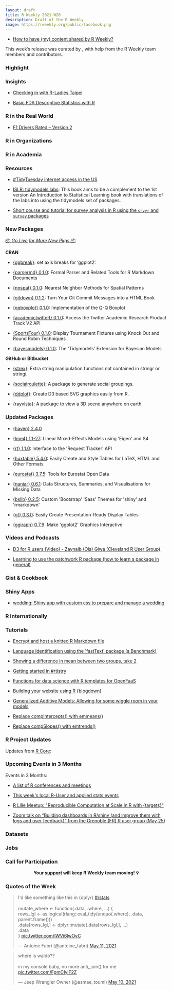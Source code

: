 ```yaml
---
layout: draft
title: R Weekly 2021-W20
description: Draft of the R Weekly
image: https://rweekly.org/public/facebook.png
---
```



+ [How to have (my) content shared by R Weekly?](https://github.com/rweekly/rweekly.org#how-to-have-my-content-shared-by-r-weekly)

This week’s release was curated by [](), with help from the R Weekly team members and contributors.



###  Highlight



### Insights

+ [Checking in with R-Ladies Taipei](https://www.r-consortium.org/blog/2021/05/14/checking-in-with-r-ladies-taipei)

+ [Basic FDA Descriptive Statistics with R](https://rviews.rstudio.com/2021/05/14/basic-fda-descriptive-statistics-with-r/)

### R in the Real World

+ [F1 Drivers Rated – Version 2](https://theparttimeanalyst.com/2021/05/11/f1-drivers-rated-version-2/)

###  R in Organizations



###  R in Academia



###  Resources

+ [#TidyTuesday internet access in the US](https://gist.github.com/juliasilge/17bd01e3c749b0e966658820cb7fbfb7)

+ [ISLR: tidymodels labs](https://emilhvitfeldt.github.io/ISLR-tidymodels-labs/index.html): This book aims to be a complement to the 1st version An Introduction to Statistical Learning book with translations of the labs into using the tidymodels set of packages.

+ [Short course and tutorial for survey analysis in R using the `srvyr` and `survey` packages](https://github.com/szimmer/tidy-survey-aapor-2021)

###  New Packages

<p class="added-hostname"><a href="https://rweekly.org/live" target="_blank" class="externalLink">📦 <i>Go Live for More New Pkgs</i> 📦</a></p>

**CRAN**

+ [{ggbreak}](https://github.com/YuLab-SMU/ggbreak): set axis breaks for ‘ggplot2’.

+ [{parsermd} 0.1.0](https://cran.r-project.org/package=parsermd): Formal Parser and Related Tools for R Markdown Documents

+ [{nnspat} 0.1.0](https://cran.r-project.org/package=nnspat): Nearest Neighbor Methods for Spatial Patterns

+ [{gitdown} 0.1.2](https://cran.r-project.org/package=gitdown): Turn Your Git Commit Messages into a HTML Book

+ [{qqboxplot} 0.1.0](https://cran.r-project.org/package=qqboxplot): Implementation of the Q-Q Boxplot

+ [{academictwitteR} 0.1.0](https://cran.r-project.org/package=academictwitteR): Access the Twitter Academic Research Product Track V2 API

+ [{SportsTour} 0.1.0](https://cran.r-project.org/package=SportsTour): Display Tournament Fixtures using Knock Out and Round Robin
Techniques

+ [{bayesmodels} 0.1.0](https://cran.r-project.org/package=bayesmodels): The 'Tidymodels' Extension for Bayesian Models


**GitHub or Bitbucket**

+ [{strex}](https://github.com/rorynolan/strex/): Extra string manipulation functions not contained in stringr or stringi.

+ [{socialroulette}](https://staff.math.su.se/hoehle/blog/2021/05/12/socroulette.html): A package to generate social groupings.

+ [{ddplot}](https://github.com/feddelegrand7/ddplot/): Create D3 based SVG graphics easily from R.

+ [{rayvista}](https://github.com/h-a-graham/rayvista): A package to view a 3D scene anywhere on earth. 

### Updated Packages

+ [{haven} 2.4.0](https://www.tidyverse.org/blog/2021/04/haven-2-4-0/)

+ [{lme4} 1.1-27](https://cran.r-project.org/package=lme4): Linear Mixed-Effects Models using 'Eigen' and S4

+ [{rt} 1.1.0](https://cran.r-project.org/package=rt): Interface to the 'Request Tracker' API

+ [{huxtable} 5.4.0](https://cran.r-project.org/package=huxtable): Easily Create and Style Tables for LaTeX, HTML and Other Formats

+ [{eurostat} 3.7.5](https://cran.r-project.org/package=eurostat): Tools for Eurostat Open Data

+ [{naniar} 0.6.1](https://cran.r-project.org/package=naniar): Data Structures, Summaries, and Visualisations for Missing Data

+ [{bslib} 0.2.5](https://cran.r-project.org/package=bslib): Custom 'Bootstrap' 'Sass' Themes for 'shiny' and 'rmarkdown'

+ [{gt} 0.3.0](https://cran.r-project.org/package=gt): Easily Create Presentation-Ready Display Tables

+ [{ggiraph} 0.7.9](https://cran.r-project.org/package=ggiraph): Make 'ggplot2' Graphics Interactive

###  Videos and Podcasts

+ [D3 for R users (Video) - Zaynaib (Ola) Giwa (Cleveland R User Group)](https://youtu.be/RuM24uJAJh0)

+ [Learning to use the patchwork R package (how to learn a package in general)](https://www.youtube.com/watch?v=2o1YDUKyhu0)

### Gist & Cookbook



### Shiny Apps

+ [wedding: Shiny app with custom css to prepare and manage a wedding](https://github.com/ThinkR-open/wedding)

### R Internationally



###  Tutorials

+ [Encrypt and host a knitted R Markdown file](https://www.rostrum.blog/2021/05/07/encrypted-rmd/)

+ [Language Identification using the 'fastText' package (a Benchmark)](https://mlampros.github.io/2021/05/14/fasttext_language_identification/)

+ [Showing a difference in mean between two groups, take 2](https://onunicornsandgenes.blog/2021/05/09/showing-a-difference-in-mean-between-two-groups-take-2/)

+ [Getting started in #rtistry](https://ivelasq.rbind.io/blog/rtistry-intro/)

+ [Functions for data science with R templates for OpenFaaS](https://www.openfaas.com/blog/r-templates/)

+ [Building your website using R {blogdown}](https://shilaan.netlify.app/post/building-your-website-using-r-blogdown/)

+ [Generalized Additive Models: Allowing for some wiggle room in your models](https://www.mzes.uni-mannheim.de/socialsciencedatalab/article/gam/)

+ [Replace compIntercepts() with emmeans()](http://derekogle.com/fishR/2021-05-12-compIntercepts-replacement)

+ [Replace compSlopes() with emtrends()](http://derekogle.com/fishR/2021-05-11-compSlopes-replacement)



<!--<div class="post-more-begin></div><div class="post-more-end"></div>-->

###  R Project Updates

Updates from [R Core](http://developer.r-project.org/blosxom.cgi/R-devel/NEWS):


###  Upcoming Events in 3 Months

Events in 3 Months:


+ [A list of R conferences and meetings](https://jumpingrivers.github.io/meetingsR/events.html)

+ [This week's local R-User and applied stats events](https://community.rstudio.com/c/irl)

+ [R Lille Meetup: "Reproducible Computation at Scale in R with {targets}"](https://www.meetup.com/R-Lille/events/277902715/)

+ [Zoom talk on “Building dashboards in R/shiny (and improve them with logs and user feedback)” from the Grenoble (FR) R user group (May 25)](https://r-posts.com/zoom-talk-on-building-dashboards-in-r-shiny-and-improve-them-with-logs-and-user-feedback-from-the-grenoble-fr-r-user-group/)


### Datasets

### Jobs




###  Call for Participation


<p class="hide-support added-hostname support-rweekly" style="text-align: center;font-weight: bold;">Your <a class="non-visited externalLink" href="https://www.patreon.com/rweekly" onclick="pas(this)">support</a> will keep R Weekly team moving! 💡</p>

###  Quotes of the Week

<blockquote class="twitter-tweet"><p lang="en" dir="ltr">I&#39;d like something like this in {dplyr} <a href="https://twitter.com/hashtag/rstats?src=hash&amp;ref_src=twsrc%5Etfw">#rstats</a><br><br>mutate_where &lt;- function(.data, .where, ...) {<br> rows_lgl &lt;- as.logical(rlang::eval_tidy(enquo(.where), .data, parent.frame()))<br> .data[rows_lgl,] &lt;- dplyr::mutate(.data[rows_lgl,], ...)<br> .data<br>} <a href="https://t.co/iWVi6lwOvC">pic.twitter.com/iWVi6lwOvC</a></p>&mdash; Antoine Fabri (@antoine_fabri) <a href="https://twitter.com/antoine_fabri/status/1392127389195452416?ref_src=twsrc%5Etfw">May 11, 2021</a></blockquote> <script async src="https://platform.twitter.com/widgets.js" charset="utf-8"></script> 

<blockquote class="twitter-tweet"><p lang="en" dir="ltr">where is waldo??<br><br> in my console baby, no more anti_join() for me <a href="https://t.co/FpmCIyiF2Z">pic.twitter.com/FpmCIyiF2Z</a></p>&mdash; Jeep Wrangler Owner (@asmae_toumi) <a href="https://twitter.com/asmae_toumi/status/1391749381766979585?ref_src=twsrc%5Etfw">May 10, 2021</a></blockquote> <script async src="https://platform.twitter.com/widgets.js" charset="utf-8"></script> 
